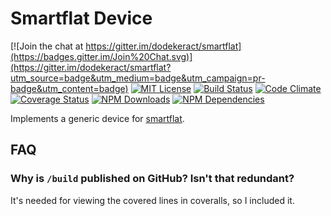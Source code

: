# Smartflat Device

[![Join the chat at https://gitter.im/dodekeract/smartflat](https://badges.gitter.im/Join%20Chat.svg)](https://gitter.im/dodekeract/smartflat?utm_source=badge&utm_medium=badge&utm_campaign=pr-badge&utm_content=badge)
[![MIT License](https://img.shields.io/badge/license-MIT-blue.svg)](http://opensource.org/licenses/MIT)
[![Build Status](https://api.travis-ci.org/dodekeract/smartflat-device.svg)](https://travis-ci.org/dodekeract/smartflat-device/)
[![Code Climate](https://codeclimate.com/github/dodekeract/smartflat-device/badges/gpa.svg)](https://codeclimate.com/github/dodekeract/smartflat-device)
[![Coverage Status](https://coveralls.io/repos/github/dodekeract/smartflat-device/badge.svg?branch=master)](https://coveralls.io/github/dodekeract/smartflat-device?branch=master)
[![NPM Downloads](https://img.shields.io/npm/dt/smartflat-device.svg)](https://npmjs.com/package/smartflat-device)
[![NPM Dependencies](https://david-dm.org/dodekeract/smartflat-device.svg)](https://david-dm.org/dodekeract/smartflat-device)

Implements a generic device for [smartflat](https://smartfl.at).

## FAQ

### Why is `/build` published on GitHub? Isn't that redundant?

It's needed for viewing the covered lines in coveralls, so I included it.
